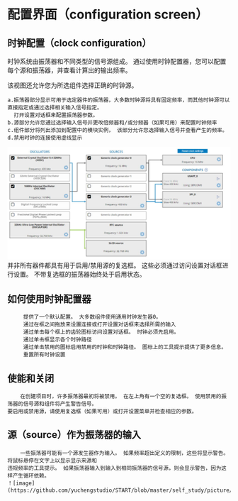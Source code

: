 # 配置界面（configuration screen）
## 时钟配置（clock configuration）
时钟系统由振荡器和不同类型的信号源组成。 通过使用时钟配置器，您可以配置每个源和振荡器，并查看计算出的输出频率。

该视图还允许您为所选组件选择正确的时钟源。
```
a.振荡器部分显示可用于选定器件的振荡器，大多数时钟源将具有固定频率，而其他时钟源可以直接指定或通过选择相关输入信号指定。
  打开设置对话框来配置振荡器参数。
b.源部分允许您通过选择输入信号并更改倍频器和/或分频器（如果可用）来配置时钟频率
c.组件部分将列出添加到配置中的模块实例， 该部分允许您选择输入信号并查看产生的频率。
d.禁用时钟的连接使用虚线显示
```
![image](https://github.com/yuchengstudio/START/blob/master/self_study/picture/clock%20configuration_001.jpg)
并非所有器件都具有用于启用/禁用源的复选框。 这些必须通过访问设置对话框进行设置。 不带复选框的振荡器始终处于启用状态。

## 如何使用时钟配置器
```
     提供了一个默认配置。 大多数组件使用通用时钟发生器0。
     通过在框之间拖放来设置连接或打开设置对话框来选择所需的输入
     通过单击每个框上的齿轮图标访问设置对话框。 时钟必须先启用。
     通过单击框显示各个时钟路径
     通过单击禁用的图标启用禁用的时钟和时钟路径。 图标上的工具提示提供了更多信息。
     重置所有时钟设置
 ```
 
 ## 使能和关闭
 ```
     在创建项目时，许多振荡器最初将被禁用。 在左上角有一个空的复选框。 使用禁用的振荡器的信号源和组件将产生警告信号。 
 要启用或禁用源，请使用复选框（如果可用）或打开设置菜单并检查相应的参数。
 ```

 ## 源（source）作为振荡器的输入
 ```
     一些振荡器可能有一个源发生器作为输入。 如果频率超出定义的限制，这些将显示警告。 将鼠标悬停在文字上以显示显示来源和
 违规频率的工具提示。 如果振荡器输入到输入到相同振荡器的信号源，则会显示警告，因为这样产生循环依赖。
 ！[image](https://github.com/yuchengstudio/START/blob/master/self_study/picture/clock%20configuration_002.jpg)
 ```
